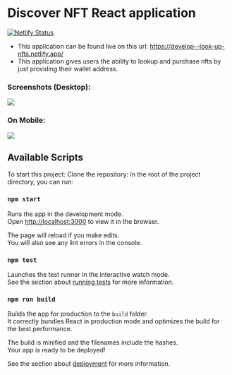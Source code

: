 # Discover NFT React application
[![Netlify Status](https://api.netlify.com/api/v1/badges/9d1c6154-36c4-47d6-acaa-9cef0a01f17d/deploy-status)](https://app.netlify.com/sites/look-up-nfts/deploys)

- This application can be found live on this url: https://develop--look-up-nfts.netlify.app/
- This application gives users the ability to lookup and purchase nfts by just providing their wallet address.

### Screenshots (Desktop):

<img src="https://i.paste.pics/0ed67fa08fdd24e35e2ae29912c27846.png"/>

### On Mobile:
<img src="https://i.paste.pics/123239111936afa4c9e06d1e8cc6de3e.png">


## Available Scripts
To start this project:
Clone the repository:
In the root of the project directory, you can run:

### `npm start`

Runs the app in the development mode.\
Open [http://localhost:3000](http://localhost:3000) to view it in the browser.

The page will reload if you make edits.\
You will also see any lint errors in the console.

### `npm test`

Launches the test runner in the interactive watch mode.\
See the section about [running tests](https://facebook.github.io/create-react-app/docs/running-tests) for more information.

### `npm run build`

Builds the app for production to the `build` folder.\
It correctly bundles React in production mode and optimizes the build for the best performance.

The build is minified and the filenames include the hashes.\
Your app is ready to be deployed!

See the section about [deployment](https://facebook.github.io/create-react-app/docs/deployment) for more information.

